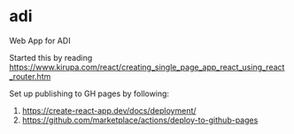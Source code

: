 # adi
Web App for ADI

Started this by reading https://www.kirupa.com/react/creating_single_page_app_react_using_react_router.htm

Set up publishing to GH pages by following:
  1) https://create-react-app.dev/docs/deployment/
  2) https://github.com/marketplace/actions/deploy-to-github-pages
